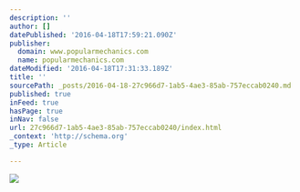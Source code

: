 ```yaml
---
description: ''
author: []
datePublished: '2016-04-18T17:59:21.090Z'
publisher:
  domain: www.popularmechanics.com
  name: popularmechanics.com
dateModified: '2016-04-18T17:31:33.189Z'
title: ''
sourcePath: _posts/2016-04-18-27c966d7-1ab5-4ae3-85ab-757eccab0240.md
published: true
inFeed: true
hasPage: true
inNav: false
url: 27c966d7-1ab5-4ae3-85ab-757eccab0240/index.html
_context: 'http://schema.org'
_type: Article

---
```

![](http://pop.h-cdn.co/assets/16/15/980x653/1460905279-1439815467-lambo-lead.jpg)